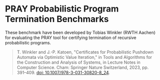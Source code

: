 # PRAY Probabilistic Program Termination Benchmarks

These benchmark have been developed by Tobias Winkler (RWTH Aachen)
for evaluating the PRAY tool for certifying termination of recursive probabilistic programs.

> T. Winkler and J.-P. Katoen, "Certificates for Probabilistic Pushdown Automata via Optimistic Value Iteration,"
> in Tools and Algorithms for the Construction and Analysis of Systems,
> in Lecture Notes in Computer Science.
> Cham: Springer Nature Switzerland, 2023, pp. 391–409.
> [doi: 10.1007/978-3-031-30820-8_24](https://doi.org/10.1007/978-3-031-30820-8_24).
